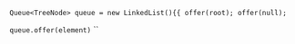  `Queue<TreeNode> queue = new LinkedList(){{ offer(root); offer(null); `

 `queue.offer(element)`
 ``